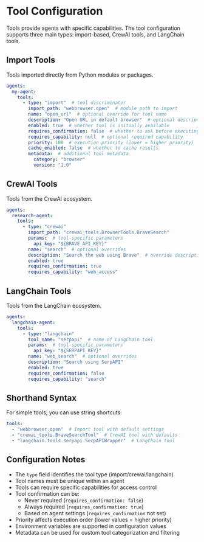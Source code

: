 # Tool Configuration

Tools provide agents with specific capabilities. The tool configuration supports three main types: import-based, CrewAI tools, and LangChain tools.

## Import Tools

Tools imported directly from Python modules or packages.

```yaml
agents:
  my-agent:
    tools:
      - type: "import"  # tool discriminator
        import_path: "webbrowser.open"  # module path to import
        name: "open_url"  # optional override for tool name
        description: "Open URL in default browser"  # optional description
        enabled: true  # whether tool is initially available
        requires_confirmation: false  # whether to ask before executing
        requires_capability: null  # optional required capability
        priority: 100  # execution priority (lower = higher priority)
        cache_enabled: false  # whether to cache results
        metadata:  # additional tool metadata
          category: "browser"
          version: "1.0"
```

## CrewAI Tools

Tools from the CrewAI ecosystem.

```yaml
agents:
  research-agent:
    tools:
      - type: "crewai"
        import_path: "crewai_tools.BrowserTools.BraveSearch"
        params:  # tool-specific parameters
          api_key: "${BRAVE_API_KEY}"
        name: "search"  # optional overrides
        description: "Search the web using Brave"  # override description
        enabled: true
        requires_confirmation: true
        requires_capability: "web_access"
```

## LangChain Tools

Tools from the LangChain ecosystem.

```yaml
agents:
  langchain-agent:
    tools:
      - type: "langchain"
        tool_name: "serpapi"  # name of LangChain tool
        params:  # tool-specific parameters
          api_key: "${SERPAPI_KEY}"
        name: "web_search"  # optional overrides
        description: "Search using SerpAPI"
        enabled: true
        requires_confirmation: false
        requires_capability: "search"
```

## Shorthand Syntax

For simple tools, you can use string shortcuts:

```yaml
tools:
  - "webbrowser.open"  # Import tool with default settings
  - "crewai_tools.BraveSearchTool"  # CrewAI tool with defaults
  - "langchain.tools.serpapi.SerpAPIWrapper"  # LangChain tool
```

## Configuration Notes

- The `type` field identifies the tool type (import/crewai/langchain)
- Tool names must be unique within an agent
- Tools can require specific capabilities for access control
- Tool confirmation can be:
  - Never required (`requires_confirmation: false`)
  - Always required (`requires_confirmation: true`)
  - Based on agent settings (`requires_confirmation` not set)
- Priority affects execution order (lower values = higher priority)
- Environment variables are supported in configuration values
- Metadata can be used for custom tool categorization and filtering
